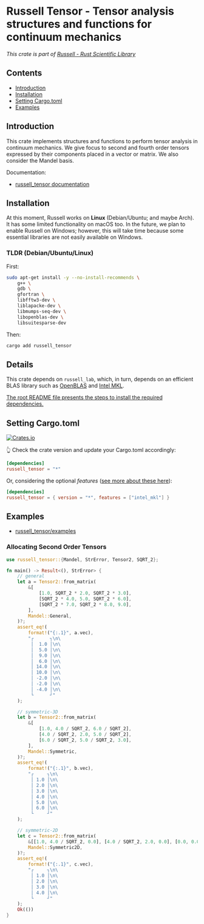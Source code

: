 # Russell Tensor - Tensor analysis structures and functions for continuum mechanics

_This crate is part of [Russell - Rust Scientific Library](https://github.com/cpmech/russell)_

## Contents

* [Introduction](#introduction)
* [Installation](#installation)
* [Setting Cargo.toml](#cargo)
* [Examples](#examples)

## <a name="introduction"></a> Introduction

This crate implements structures and functions to perform tensor analysis in continuum mechanics. We give focus to second and fourth order tensors expressed by their components placed in a vector or matrix. We also consider the Mandel basis.

Documentation:

- [russell_tensor documentation](https://docs.rs/russell_tensor)



<a name="installation"></a>

## Installation

At this moment, Russell works on **Linux** (Debian/Ubuntu; and maybe Arch). It has some limited functionality on macOS too. In the future, we plan to enable Russell on Windows; however, this will take time because some essential libraries are not easily available on Windows.

### TLDR (Debian/Ubuntu/Linux)

First:

```bash
sudo apt-get install -y --no-install-recommends \
    g++ \
    gdb \
    gfortran \
    libfftw3-dev \
    liblapacke-dev \
    libmumps-seq-dev \
    libopenblas-dev \
    libsuitesparse-dev
```

Then:

```bash
cargo add russell_tensor
```

## Details

This crate depends on `russell_lab`, which, in turn, depends on an efficient BLAS library such as [OpenBLAS](https://github.com/OpenMathLib/OpenBLAS) and [Intel MKL](https://www.intel.com/content/www/us/en/docs/onemkl/developer-reference-c/2023-2/overview.html).

[The root README file presents the steps to install the required dependencies.](https://github.com/cpmech/russell)

## <a name="cargo"></a> Setting Cargo.toml

[![Crates.io](https://img.shields.io/crates/v/russell_tensor.svg)](https://crates.io/crates/russell_tensor)

👆 Check the crate version and update your Cargo.toml accordingly:

```toml
[dependencies]
russell_tensor = "*"
```

Or, considering the optional _features_ ([see more about these here](https://github.com/cpmech/russell)):

```toml
[dependencies]
russell_tensor = { version = "*", features = ["intel_mkl"] }
```

## <a name="examples"></a> Examples

* [russell_tensor/examples](https://github.com/cpmech/russell/tree/main/russell_tensor/examples)

### Allocating Second Order Tensors

```rust
use russell_tensor::{Mandel, StrError, Tensor2, SQRT_2};

fn main() -> Result<(), StrError> {
    // general
    let a = Tensor2::from_matrix(
        &[
            [1.0, SQRT_2 * 2.0, SQRT_2 * 3.0],
            [SQRT_2 * 4.0, 5.0, SQRT_2 * 6.0],
            [SQRT_2 * 7.0, SQRT_2 * 8.0, 9.0],
        ],
        Mandel::General,
    )?;
    assert_eq!(
        format!("{:.1}", a.vec),
        "┌      ┐\n\
         │  1.0 │\n\
         │  5.0 │\n\
         │  9.0 │\n\
         │  6.0 │\n\
         │ 14.0 │\n\
         │ 10.0 │\n\
         │ -2.0 │\n\
         │ -2.0 │\n\
         │ -4.0 │\n\
         └      ┘"
    );

    // symmetric-3D
    let b = Tensor2::from_matrix(
        &[
            [1.0, 4.0 / SQRT_2, 6.0 / SQRT_2],
            [4.0 / SQRT_2, 2.0, 5.0 / SQRT_2],
            [6.0 / SQRT_2, 5.0 / SQRT_2, 3.0],
        ],
        Mandel::Symmetric,
    )?;
    assert_eq!(
        format!("{:.1}", b.vec),
        "┌     ┐\n\
         │ 1.0 │\n\
         │ 2.0 │\n\
         │ 3.0 │\n\
         │ 4.0 │\n\
         │ 5.0 │\n\
         │ 6.0 │\n\
         └     ┘"
    );

    // symmetric-2D
    let c = Tensor2::from_matrix(
        &[[1.0, 4.0 / SQRT_2, 0.0], [4.0 / SQRT_2, 2.0, 0.0], [0.0, 0.0, 3.0]],
        Mandel::Symmetric2D,
    )?;
    assert_eq!(
        format!("{:.1}", c.vec),
        "┌     ┐\n\
         │ 1.0 │\n\
         │ 2.0 │\n\
         │ 3.0 │\n\
         │ 4.0 │\n\
         └     ┘"
    );
    Ok(())
}
```
